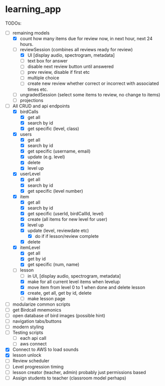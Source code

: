 # learning_app

TODOs:
- [ ] remaining models
    - [x] count how many items due for review now, in next hour, next 24 hours.
    - [ ] reviewSession (combines all reviews ready for review)
        - [x] UI [display audio, spectrogram, metadata]
        - [ ] text box for answer
        - [ ] disable next review button until answered
        - [ ] prev review, disable if first etc
        - [ ] multiple choice
        - [ ] create new review whether correct or incorrect with associated times etc.
    - [ ] ungradedSession (select some items to review, no change to items)
    - [ ] projections
- [ ] All CRUD and api endpoints
    - [x] birdCalls 
        - [x] get all
        - [x] search by id
        - [x] get specific (level, class)
    - [x] users 
        - [x] get all
        - [x] search by id
        - [x] get specific (username, email)
        - [x] update (e.g. level)
        - [x] delete 
        - [x] level up
    - [x] userLevel 
        - [x] get all
        - [x] search by id
        - [x] get specific (level number)
    - [x] item
        - [x] get all
        - [x] search by id
        - [x] get specific (userId, birdCallId, level)
        - [x] create (all items for new level for user)
        - [x] level up
        - [x] update (level, reviewdate etc) 
            - [x] do if if lesson/review complete
        - [x] delete
    - [x] itemLevel
        - [x] get all
        - [x] get by id
        - [x] get specific (num, name)
    - [ ] lesson 
        - [ ] in UI, [display audio, spectrogram, metadata]
        - [x] make for all current level items when levelup
        - [x] move item from level 0 to 1 when done and delete lesson
        - [x] create, get all, get by id, delete
        - [ ] make lesson page
- [ ] modularize common scripts
- [ ] get Birdcall mnemonics
- [ ] open database of bird images (possible hint)
- [ ] navigation tabs/buttons
- [ ] modern styling
- [ ] Testing scripts
    - [ ] each api call
    - [ ] aws connect
- [x] Connect to AWS to load sounds
- [x] lesson unlock
- [ ] Review scheduler
- [ ] Level progression timing
- [ ] lesson creator (teacher, admin) probably just permissions based
- [ ] Assign students to teacher (classroom model perhaps)
